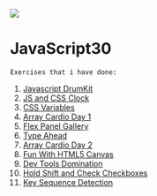﻿![](https://javascript30.com/images/JS3-social-share.png)

# JavaScript30

<code>Exercises that i have done: </code>

1. <a href='https://tgwow.github.io/JavaScript30/01%20-%20JavaScript%20Drum%20Kit/index-START.html'> Javascript DrumKit</a>
2. <a href='https://tgwow.github.io/JavaScript30/02%20-%20JS%20and%20CSS%20Clock/index-START.html'> JS and CSS Clock</a>
3. <a href='https://tgwow.github.io/JavaScript30/03%20-%20CSS%20Variables/index-START.html'> CSS Variables</a>
4. <a href='https://tgwow.github.io/JavaScript30/04%20-%20Array%20Cardio%20Day%201/index-START.html'>Array Cardio Day 1</a>
5. <a href='https://tgwow.github.io/JavaScript30/05%20-%20Flex%20Panel%20Gallery/index-START.html'>Flex Panel Gallery</a>
6. <a href='https://tgwow.github.io/JavaScript30/06%20-%20Type%20Ahead/index-START.html'>Type Ahead</a>
7. <a href='https://tgwow.github.io/JavaScript30/07%20-%20Array%20Cardio%20Day%202/index-START.html'>Array Cardio Day 2</a>
8. <a href='https://tgwow.github.io/JavaScript30/08%20-%20Fun%20with%20HTML5%20Canvas/index-START.html'>Fun With HTML5 Canvas</a>
9. <a href='https://tgwow.github.io/JavaScript30/09%20-%20Dev%20Tools%20Domination/index-START.html'>Dev Tools Domination</a>
10. <a href='https://tgwow.github.io/JavaScript30/10%20-%20Hold%20Shift%20and%20Check%20Checkboxes/index-START.html'>Hold Shift and Check Checkboxes</a>
12. <a href='https://tgwow.github.io/JavaScript30/12%20-%20Key%20Sequence%20Detection/index-START.html'>Key Sequence Detection</a>

